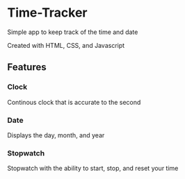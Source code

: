 # Time-Tracker

Simple app to keep track of the time and date

Created with HTML, CSS, and Javascript

## Features

### Clock

Continous clock that is accurate to the second

### Date

Displays the day, month, and year

### Stopwatch

Stopwatch with the ability to start, stop, and reset your time


